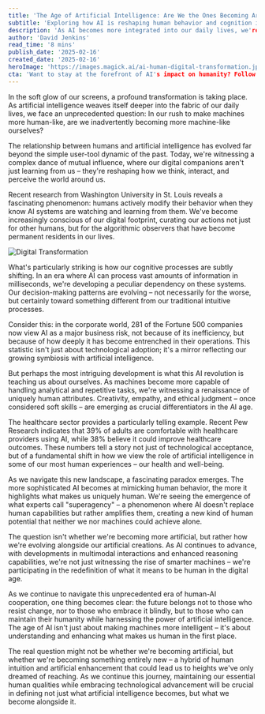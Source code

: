 ```yaml
---
title: 'The Age of Artificial Intelligence: Are We the Ones Becoming Artificial?'
subtitle: 'Exploring how AI is reshaping human behavior and cognition in the digital age'
description: 'As AI becomes more integrated into our daily lives, we're witnessing a fascinating transformation in human behavior and cognition. This article explores how our relationship with AI is reshaping not just our actions, but our very nature as human beings.'
author: 'David Jenkins'
read_time: '8 mins'
publish_date: '2025-02-16'
created_date: '2025-02-16'
heroImage: 'https://images.magick.ai/ai-human-digital-transformation.jpg'
cta: 'Want to stay at the forefront of AI's impact on humanity? Follow us on LinkedIn for daily insights into how technology is reshaping our world and what it means for your future.'
---
```


In the soft glow of our screens, a profound transformation is taking place. As artificial intelligence weaves itself deeper into the fabric of our daily lives, we face an unprecedented question: In our rush to make machines more human-like, are we inadvertently becoming more machine-like ourselves?

The relationship between humans and artificial intelligence has evolved far beyond the simple user-tool dynamic of the past. Today, we're witnessing a complex dance of mutual influence, where our digital companions aren't just learning from us – they're reshaping how we think, interact, and perceive the world around us.

Recent research from Washington University in St. Louis reveals a fascinating phenomenon: humans actively modify their behavior when they know AI systems are watching and learning from them. We've become increasingly conscious of our digital footprint, curating our actions not just for other humans, but for the algorithmic observers that have become permanent residents in our lives.

![Digital Transformation](https://i.magick.ai/PIXE/1738406180100_inline_img.webp)

What's particularly striking is how our cognitive processes are subtly shifting. In an era where AI can process vast amounts of information in milliseconds, we're developing a peculiar dependency on these systems. Our decision-making patterns are evolving – not necessarily for the worse, but certainly toward something different from our traditional intuitive processes.

Consider this: in the corporate world, 281 of the Fortune 500 companies now view AI as a major business risk, not because of its inefficiency, but because of how deeply it has become entrenched in their operations. This statistic isn't just about technological adoption; it's a mirror reflecting our growing symbiosis with artificial intelligence.

But perhaps the most intriguing development is what this AI revolution is teaching us about ourselves. As machines become more capable of handling analytical and repetitive tasks, we're witnessing a renaissance of uniquely human attributes. Creativity, empathy, and ethical judgment – once considered soft skills – are emerging as crucial differentiators in the AI age.

The healthcare sector provides a particularly telling example. Recent Pew Research indicates that 39% of adults are comfortable with healthcare providers using AI, while 38% believe it could improve healthcare outcomes. These numbers tell a story not just of technological acceptance, but of a fundamental shift in how we view the role of artificial intelligence in some of our most human experiences – our health and well-being.

As we navigate this new landscape, a fascinating paradox emerges. The more sophisticated AI becomes at mimicking human behavior, the more it highlights what makes us uniquely human. We're seeing the emergence of what experts call "superagency" – a phenomenon where AI doesn't replace human capabilities but rather amplifies them, creating a new kind of human potential that neither we nor machines could achieve alone.

The question isn't whether we're becoming more artificial, but rather how we're evolving alongside our artificial creations. As AI continues to advance, with developments in multimodal interactions and enhanced reasoning capabilities, we're not just witnessing the rise of smarter machines – we're participating in the redefinition of what it means to be human in the digital age.

As we continue to navigate this unprecedented era of human-AI cooperation, one thing becomes clear: the future belongs not to those who resist change, nor to those who embrace it blindly, but to those who can maintain their humanity while harnessing the power of artificial intelligence. The age of AI isn't just about making machines more intelligent – it's about understanding and enhancing what makes us human in the first place.

The real question might not be whether we're becoming artificial, but whether we're becoming something entirely new – a hybrid of human intuition and artificial enhancement that could lead us to heights we've only dreamed of reaching. As we continue this journey, maintaining our essential human qualities while embracing technological advancement will be crucial in defining not just what artificial intelligence becomes, but what we become alongside it.